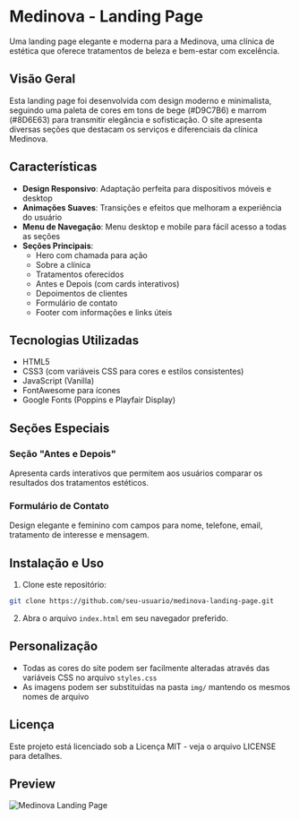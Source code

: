 # Medinova - Landing Page

Uma landing page elegante e moderna para a Medinova, uma clínica de estética que oferece tratamentos de beleza e bem-estar com excelência.

## Visão Geral

Esta landing page foi desenvolvida com design moderno e minimalista, seguindo uma paleta de cores em tons de bege (#D9C7B6) e marrom (#8D6E63) para transmitir elegância e sofisticação. O site apresenta diversas seções que destacam os serviços e diferenciais da clínica Medinova.

## Características

- **Design Responsivo**: Adaptação perfeita para dispositivos móveis e desktop
- **Animações Suaves**: Transições e efeitos que melhoram a experiência do usuário
- **Menu de Navegação**: Menu desktop e mobile para fácil acesso a todas as seções
- **Seções Principais**:
  - Hero com chamada para ação
  - Sobre a clínica
  - Tratamentos oferecidos
  - Antes e Depois (com cards interativos)
  - Depoimentos de clientes
  - Formulário de contato
  - Footer com informações e links úteis

## Tecnologias Utilizadas

- HTML5
- CSS3 (com variáveis CSS para cores e estilos consistentes)
- JavaScript (Vanilla)
- FontAwesome para ícones
- Google Fonts (Poppins e Playfair Display)

## Seções Especiais

### Seção "Antes e Depois"
Apresenta cards interativos que permitem aos usuários comparar os resultados dos tratamentos estéticos.

### Formulário de Contato
Design elegante e feminino com campos para nome, telefone, email, tratamento de interesse e mensagem.

## Instalação e Uso

1. Clone este repositório:
```bash
git clone https://github.com/seu-usuario/medinova-landing-page.git
```

2. Abra o arquivo `index.html` em seu navegador preferido.

## Personalização

- Todas as cores do site podem ser facilmente alteradas através das variáveis CSS no arquivo `styles.css`
- As imagens podem ser substituídas na pasta `img/` mantendo os mesmos nomes de arquivo

## Licença

Este projeto está licenciado sob a Licença MIT - veja o arquivo LICENSE para detalhes.

## Preview

![Medinova Landing Page](preview.png)

